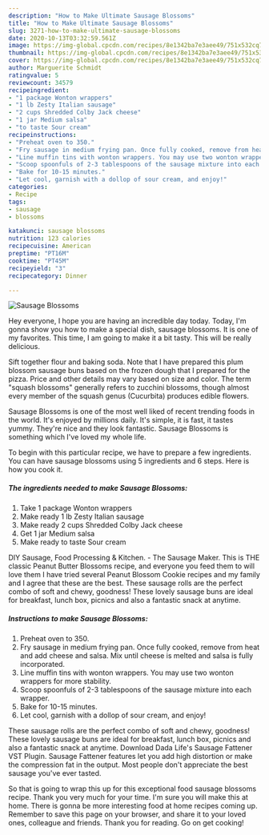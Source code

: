 ```yaml
---
description: "How to Make Ultimate Sausage Blossoms"
title: "How to Make Ultimate Sausage Blossoms"
slug: 3271-how-to-make-ultimate-sausage-blossoms
date: 2020-10-13T03:32:59.561Z
image: https://img-global.cpcdn.com/recipes/8e1342ba7e3aee49/751x532cq70/sausage-blossoms-recipe-main-photo.jpg
thumbnail: https://img-global.cpcdn.com/recipes/8e1342ba7e3aee49/751x532cq70/sausage-blossoms-recipe-main-photo.jpg
cover: https://img-global.cpcdn.com/recipes/8e1342ba7e3aee49/751x532cq70/sausage-blossoms-recipe-main-photo.jpg
author: Marguerite Schmidt
ratingvalue: 5
reviewcount: 34579
recipeingredient:
- "1 package Wonton wrappers"
- "1 lb Zesty Italian sausage"
- "2 cups Shredded Colby Jack cheese"
- "1 jar Medium salsa"
- "to taste Sour cream"
recipeinstructions:
- "Preheat oven to 350."
- "Fry sausage in medium frying pan. Once fully cooked, remove from heat and add cheese and salsa. Mix until cheese is melted and salsa is fully incorporated."
- "Line muffin tins with wonton wrappers. You may use two wonton wrappers for more stability."
- "Scoop spoonfuls of 2-3 tablespoons of the sausage mixture into each wrapper."
- "Bake for 10-15 minutes."
- "Let cool, garnish with a dollop of sour cream, and enjoy!"
categories:
- Recipe
tags:
- sausage
- blossoms

katakunci: sausage blossoms 
nutrition: 123 calories
recipecuisine: American
preptime: "PT16M"
cooktime: "PT45M"
recipeyield: "3"
recipecategory: Dinner

---
```



![Sausage Blossoms](https://img-global.cpcdn.com/recipes/8e1342ba7e3aee49/751x532cq70/sausage-blossoms-recipe-main-photo.jpg)

Hey everyone, I hope you are having an incredible day today. Today, I'm gonna show you how to make a special dish, sausage blossoms. It is one of my favorites. This time, I am going to make it a bit tasty. This will be really delicious.

Sift together flour and baking soda. Note that I have prepared this plum blossom sausage buns based on the frozen dough that I prepared for the pizza. Price and other details may vary based on size and color. The term &#34;squash blossoms&#34; generally refers to zucchini blossoms, though almost every member of the squash genus (Cucurbita) produces edible flowers.

Sausage Blossoms is one of the most well liked of recent trending foods in the world. It's enjoyed by millions daily. It's simple, it is fast, it tastes yummy. They're nice and they look fantastic. Sausage Blossoms is something which I've loved my whole life.


To begin with this particular recipe, we have to prepare a few ingredients. You can have sausage blossoms using 5 ingredients and 6 steps. Here is how you cook it.

<!--inarticleads1-->

##### The ingredients needed to make Sausage Blossoms:

1. Take 1 package Wonton wrappers
1. Make ready 1 lb Zesty Italian sausage
1. Make ready 2 cups Shredded Colby Jack cheese
1. Get 1 jar Medium salsa
1. Make ready to taste Sour cream


DIY Sausage, Food Processing &amp; Kitchen. - The Sausage Maker. This is THE classic Peanut Butter Blossoms recipe, and everyone you feed them to will love them I have tried several Peanut Blossom Cookie recipes and my family and I agree that these are the best. These sausage rolls are the perfect combo of soft and chewy, goodness! These lovely sausage buns are ideal for breakfast, lunch box, picnics and also a fantastic snack at anytime. 

<!--inarticleads2-->

##### Instructions to make Sausage Blossoms:

1. Preheat oven to 350.
1. Fry sausage in medium frying pan. Once fully cooked, remove from heat and add cheese and salsa. Mix until cheese is melted and salsa is fully incorporated.
1. Line muffin tins with wonton wrappers. You may use two wonton wrappers for more stability.
1. Scoop spoonfuls of 2-3 tablespoons of the sausage mixture into each wrapper.
1. Bake for 10-15 minutes.
1. Let cool, garnish with a dollop of sour cream, and enjoy!


These sausage rolls are the perfect combo of soft and chewy, goodness! These lovely sausage buns are ideal for breakfast, lunch box, picnics and also a fantastic snack at anytime. Download Dada Life&#39;s Sausage Fattener VST Plugin. Sausage Fattener features let you add high distortion or make the compression fat in the output. Most people don&#39;t appreciate the best sausage you&#39;ve ever tasted. 

So that is going to wrap this up for this exceptional food sausage blossoms recipe. Thank you very much for your time. I'm sure you will make this at home. There is gonna be more interesting food at home recipes coming up. Remember to save this page on your browser, and share it to your loved ones, colleague and friends. Thank you for reading. Go on get cooking!
